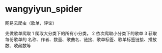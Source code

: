 # wangyiyun_spider
网易云爬虫（歌单，评论）

先做歌单爬取
1 爬取大分类下的所有小分类，
2 依次爬取小分类下的歌单
3 获取每份歌单的 名称、作者、数量、歌曲名、链接、歌单标签、歌单标签链接、播放数、收藏数等
